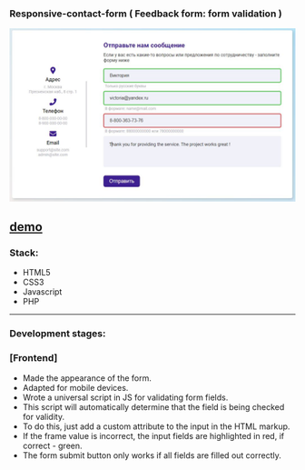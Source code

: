 ### Responsive-contact-form ( Feedback form: form validation ) 

<div align="center"><img src="https://github.com/juliaDooby/Responsive-contact-form/blob/main/validationFormShot.JPG" width="100%" height="20%"></img></div>

[demo](https://juliadooby.github.io/Responsive-contact-form/)   
---

### Stack: 

* HTML5
* CSS3
* Javascript
* PHP

---

### Development stages:

### [Frontend] 

* Made the appearance of the form.
* Adapted for mobile devices.
* Wrote a universal script in JS for validating form fields.
* This script will automatically determine that the field is being checked for validity.
* To do this, just add a custom attribute to the input in the HTML markup.
* If the frame value is incorrect, the input fields are highlighted in red, if correct - green.
* The form submit button only works if all fields are filled out correctly.


